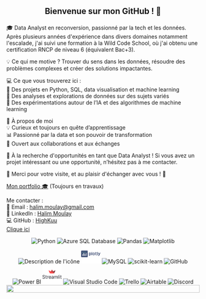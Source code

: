 ## <p align="center"> Bienvenue sur mon GitHub ! 👋</p>

🎓 Data Analyst en reconversion, passionné par la tech et les données. Après plusieurs années d'expérience dans divers domaines notamment l'escalade, j'ai suivi une formation à la Wild Code School, où j'ai obtenu une certification RNCP de niveau 6 (équivalent Bac+3).

💡 Ce qui me motive ? Trouver du sens dans les données, résoudre des problèmes complexes et créer des solutions impactantes.

💻 Ce que vous trouverez ici :  
🔹 Des projets en Python, SQL, data visualisation et machine learning  
🔹 Des analyses et explorations de données sur des sujets variés  
🔹 Des expérimentations autour de l’IA et des algorithmes de machine learning  

🔎 À propos de moi  
💡 Curieux et toujours en quête d’apprentissage  
📊 Passionné par la data et son pouvoir de transformation  
🤝 Ouvert aux collaborations et aux échanges  


🚀 À la recherche d'opportunités en tant que Data Analyst ! Si vous avez un projet intéressant ou une opportunité, n’hésitez pas à me contacter.

🙏 Merci pour votre visite, et au plaisir d'échanger avec vous ! 🌟

[Mon portfolio 🎓](https://highkuu.github.io/website_CV.github.io/) (Toujours en travaux)

Me contacter :  
📧 Email : halim.moulay@gmail.com  
🔗 LinkedIn : [Halim Moulay](https://www.linkedin.com/in/halim-moulay-219b30274/)  
💻 GitHub : [HighKuu](https://github.com/HighKuu)  
<a href="[https://ton-lien-ici.com](https://www.youtube.com/watch?v=65jyMyKRmqU)" target="_blank">Clique ici</a>

<div align="center">

<div align="center"> 


  <img src="https://cdn.jsdelivr.net/gh/devicons/devicon@latest/icons/python/python-original-wordmark.svg" alt="Python" width="50" height="50" />
  <img src="https://cdn.jsdelivr.net/gh/devicons/devicon@latest/icons/azuresqldatabase/azuresqldatabase-original.svg" alt="Azure SQL Database" width="50" height="50" />
  <img src="https://cdn.jsdelivr.net/gh/devicons/devicon@latest/icons/pandas/pandas-original-wordmark.svg" alt="Pandas" width="50" height="50" />
  <img src="https://cdn.jsdelivr.net/gh/devicons/devicon@latest/icons/matplotlib/matplotlib-original-wordmark.svg" alt="Matplotlib" width="50" height="50" />
  <img src="https://user-images.githubusercontent.com/315810/92254613-279c8000-ee9f-11ea-9b73-5622a7d95f3f.png" alt="Description de l'icône" width="50" height="50" />
  <img src="https://github.com/devicons/devicon/blob/master/icons/plotly/plotly-original-wordmark.svg" alt="Plotly" width="50" height="50" />
  <img src="https://upload.wikimedia.org/wikipedia/fr/6/62/MySQL.svg" alt="MySQL" width="50" height="50" />
  <img src="https://cdn.jsdelivr.net/gh/devicons/devicon@latest/icons/scikitlearn/scikitlearn-original.svg" alt="scikit-learn" width="50" height="50" />
  <img src="https://upload.wikimedia.org/wikipedia/commons/9/91/Octicons-mark-github.svg" alt="GitHub" width="50" height="50" />
  <img src="https://github.com/microsoft/PowerBI-Icons/raw/main/PNG/Power-BI.png" alt="Power BI" width="38" height="38" />
  <img src="https://raw.githubusercontent.com/devicons/devicon/master/icons/streamlit/streamlit-original-wordmark.svg" alt="Streamlit" width="50" height="50" />
  <img src="https://upload.wikimedia.org/wikipedia/commons/9/9a/Visual_Studio_Code_1.35_icon.svg" alt="Visual Studio Code" width="50" height="50" />
  <img src="https://upload.wikimedia.org/wikipedia/en/8/8c/Trello_logo.svg" alt="Trello" width="50" height="50" />
  <img src="https://upload.wikimedia.org/wikipedia/commons/4/4b/Airtable_Logo.svg" alt="Airtable" width="50" height="50" />
  <img src="https://upload.wikimedia.org/wikipedia/fr/4/4f/Discord_Logo_sans_texte.svg" alt="Discord" width="50" height="50" />
  
</div>

<img src="https://i.imgur.com/dBaSKWF.gif" height="20" width="100%">
 <div align="center">
          
 </div>
  
